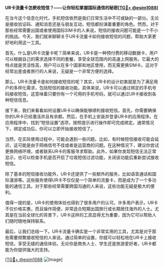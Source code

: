**UR卡流量卡怎麽收短信？——让你轻松掌握国际通信的秘密[[TG💪+ @esim1088](https://t.me/s/esim1088)]**

在当今这个信息化时代，手机短信依然是我们日常生活中不可或缺的一部分。无论是接收验证码、通知消息还是与朋友互动，短信都扮演着重要的角色。然而，对于那些经常需要出国或者使用国际SIM卡的人来说，短信的接收问题可能是一个不小的挑战。今天，我们就来聊聊关于UR卡流量卡如何接收短信的问题，帮助大家更好地利用这一工具。

首先，什么是UR卡流量卡呢？简单来说，UR卡是一种预付费的移动数据卡，用户可以根据自己的需求选择不同的套餐，享受全球范围内的高速上网服务。它最大的特点就是灵活性高，用户可以在多个国家和地区使用，而无需更换SIM卡。这对于经常出差或者旅行的人来说，无疑是一个非常方便的选择。

那么，UR卡流量卡是如何接收短信的呢？其实，UR卡的设计初衷就是为了满足用户的多样化需求，包括短信的接收功能。具体来说，UR卡可以通过绑定的手机号码接收短信，这意味着只要你有一个可用的手机号码，就可以通过UR卡接收到各种短信信息。

接下来，我们来看看如何设置UR卡以确保能够顺利接收短信。首先，你需要确保你的UR卡已经激活并且有余额。然后，在手机上安装并登录UR卡的应用程序。在应用程序中，找到“短信设置”选项，按照提示进行操作即可完成绑定。通常情况下，绑定成功后，你可以立即开始接收短信了。

当然，在实际使用过程中，可能会遇到一些问题。比如，有时候短信接收可能会延迟，这可能是由于网络信号不佳或者是运营商的问题。在这种情况下，建议你尝试更换网络环境，或者联系UR卡的客服寻求帮助。此外，如果你发现短信无法正常显示，也可以检查手机是否开启了垃圾短信过滤功能，关闭该功能后重新尝试接收短信。

除了基本的短信接收功能外，UR卡还提供了一些额外的服务，比如语音通话和国际漫游等。这些服务使得UR卡不仅仅是一个简单的流量卡，而是成为了一个多功能的通信工具。对于那些经常需要跨国沟通的人来说，这些功能无疑是极大的便利。

值得一提的是，UR卡的使用体验也得到了很多用户的认可。许多用户表示，UR卡不仅价格实惠，而且操作简便，非常适合短期出国旅行或长期居住海外的人士。尤其是在当前全球化的背景下，UR卡这样的工具显得尤为重要，因为它可以帮助人们随时随地保持联系。

最后，让我们总结一下。UR卡流量卡确实是一个非常实用的工具，尤其是对于那些需要频繁接收短信的人来说。通过简单的设置，你就可以轻松地在UR卡上接收短信，享受无缝的通信体验。无论你是商务人士、学生还是旅游爱好者，UR卡都能为你提供强大的支持。

[[TG💪+ @esim1088](https://t.me/s/esim1088) ![Image](https://i.postimg.cc/4NQfJmqS/Snipaste-2025-05-13-00-14-12.png)]
